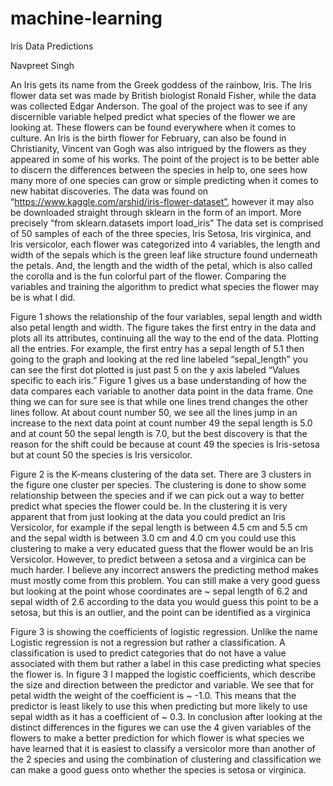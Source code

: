 # machine-learning
Iris Data Predictions

Navpreet Singh

An Iris gets its name from the Greek goddess of the rainbow, Iris. The Iris flower data set was
made by British biologist Ronald Fisher, while the data was collected Edgar Anderson. The goal of the
project was to see if any discernible variable helped predict what species of the flower we are looking at.
These flowers can be found everywhere when it comes to culture. An Iris is the birth flower for February,
can also be found in Christianity, Vincent van Gogh was also intrigued by the flowers as they appeared in
some of his works. The point of the project is to be better able to discern the differences between the
species in help to, one sees how many more of one species can grow or simple predicting when it comes
to new habitat discoveries.
The data was found on “https://www.kaggle.com/arshid/iris-flower-dataset”, however it may also
be downloaded straight through sklearn in the form of an import. More precisely “from sklearn.datasets
import load_iris” The data set is comprised of 50 samples of each of the three species, Iris Setosa, Iris
virginica, and Iris versicolor, each flower was categorized into 4 variables, the length and width of the
sepals which is the green leaf like structure found underneath the petals. And, the length and the width of
the petal, which is also called the corolla and is the fun colorful part of the flower. Comparing the
variables and training the algorithm to predict what species the flower may be is what I did.

  Figure 1 shows the relationship of the four variables, sepal length and width also petal length and
width. The figure takes the first entry in the data and plots all its attributes, continuing all the way to the
end of the data. Plotting all the entries. For example, the first entry has a sepal length of 5.1 then going to
the graph and looking at the red line labeled “sepal_length” you can see the first dot plotted is just past 5
on the y axis labeled “Values specific to each iris.” Figure 1 gives us a base understanding of how the
data compares each variable to another data point in the data frame. One thing we can for sure see is that
while one lines trend changes the other lines follow. At about count number 50, we see all the lines jump
in an increase to the next data point at count number 49 the sepal length is 5.0 and at count 50 the sepal
length is 7.0, but the best discovery is that the reason for the shift could be because at count 49 the species
is Iris-setosa but at count 50 the species is Iris versicolor.

  Figure 2 is the K-means clustering of the data set. There are 3 clusters in the figure one cluster
per species. The clustering is done to show some relationship between the species and if we can pick out a
way to better predict what species the flower could be. In the clustering it is very apparent that from just
looking at the data you could predict an Iris Versicolor, for example if the sepal length is between 4.5 cm
and 5.5 cm and the sepal width is between 3.0 cm and 4.0 cm you could use this clustering to make a very
educated guess that the flower would be an Iris Versicolor. However, to predict between a setosa and a
virginica can be much harder. I believe any incorrect answers the predicting method makes must mostly
come from this problem. You can still make a very good guess but looking at the point whose coordinates
are ~ sepal length of 6.2 and sepal width of 2.6 according to the data you would guess this point to be a
setosa, but this is an outlier, and the point can be identified as a virginica

  Figure 3 is showing the coefficients of logistic regression. Unlike the name Logistic regression is
not a regression but rather a classification. A classification is used to predict categories that do not have a
value associated with them but rather a label in this case predicting what species the flower is. In figure 3
I mapped the logistic coefficients, which describe the size and direction between the predictor and
variable. We see that for petal width the weight of the coefficient is ~ -1.0. This means that the predictor
is least likely to use this when predicting but more likely to use sepal width as it has a coefficient of ~ 0.3.
In conclusion after looking at the distinct differences in the figures we can use the 4 given
variables of the flowers to make a better prediction for which flower is what species we have learned that
it is easiest to classify a versicolor more than another of the 2 species and using the combination of
clustering and classification we can make a good guess onto whether the species is setosa or virginica.
